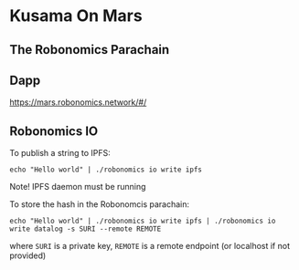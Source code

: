 # Kusama On Mars 

## The Robonomics Parachain

## Dapp

https://mars.robonomics.network/#/

## Robonomics IO

To publish a string to IPFS:

```
echo "Hello world" | ./robonomics io write ipfs
```

Note! IPFS daemon must be running

To store the hash in the Robonomcis parachain:

```
echo "Hello world" | ./robonomics io write ipfs | ./robonomics io write datalog -s SURI --remote REMOTE
```

where `SURI` is a private key, `REMOTE` is a remote endpoint (or localhost if not provided)


